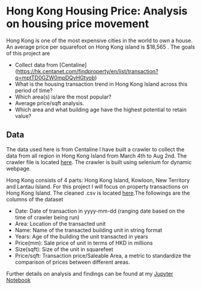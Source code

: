 
# Hong Kong Housing Price: Analysis on housing price movement

Hong Kong is one of the most expensive cities in the world to own a house. An average price per squarefoot on Hong Kong island is $18,565 . The goals of this project are 
- Collect data from [Centaline] (https://hk.centanet.com/findproperty/en/list/transaction?q=mptTD0GZW0mpDQyHGtyob)
- What is the housing transaction trend in Hong Kong Island across this period of time?
- Which area(s) is/are the most popular?
- Average price/sqft analysis.
- Which area and what building age have the highest potential to retain value?

## Data 
The data used here is from Centaline 
I have built a crawler to collect the data from all region in Hong Kong Island from March 4th to Aug 2nd. The crawler file is located [here](https://github.com/Kirsteenng/Data-Science/blob/master/Hong%20Kong%20House%20Price/data/crawler.py). The crawler is built using selenium for dynamic webpage.

Hong Kong consists of 4 parts: Hong Kong Island, Kowloon, New Territory and Lantau Island.  For this project I will focus on property transactions on Hong Kong Island. The cleaned .csv is located [here](https://github.com/Kirsteenng/Data-Science/blob/master/Hong%20Kong%20House%20Price/data/cleaned_total_named_extract.csv).The followings are the columns of the dataset 


* Date: Date of transaction in yyyy-mm-dd (ranging date based on the time of crawler being run)
* Area: Location of the transacted unit
* Name: Name of the transacted building unit in string format
* Years: Age of the building the unit transacted in years
* Price(mm): Sale price of unit in terms of HKD in millions
* Size(sqft): Size of the unit in squarefeet
* Price/sqft: Transaction price/Saleable Area, a metric to standardize the comparison of prices between different areas.


Further details on analysis and findings can be found at my [Jupyter Notebook](https://github.com/Kirsteenng/Data-Science/blob/master/Hong%20Kong%20House%20Price/Analysis.ipynb)

